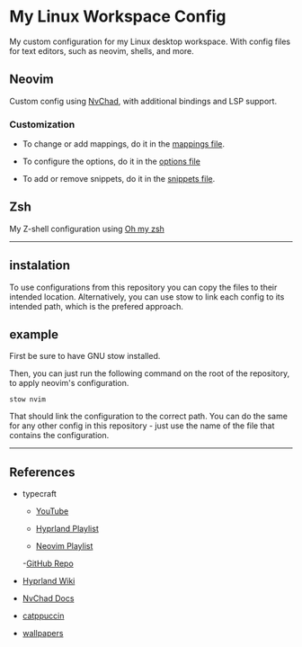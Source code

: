 # My Linux Workspace Config

My custom configuration for my Linux desktop
workspace. With config files for text editors,
such as neovim, shells, and more.

## Neovim

Custom config using [NvChad](https://nvchad.com/), with additional bindings and LSP support.

### Customization

- To change or add mappings, do it in the [mappings file](nvim/.config/nvim/lua/mappings.lua).

- To configure the options, do it in the [options file](nvim/.config/nvim/lua/options.lua) 

- To add or remove snippets, do it in the [snippets file](nvim/.config/nvim/lua/snippets.lua).

## Zsh

My Z-shell configuration using [Oh my zsh](https://ohmyz.sh/)

---
## instalation

To use configurations from this repository you can copy the files to their intended location.
Alternatively, you can use stow to link each config to its intended path, which is the prefered approach. 

## example

First be sure to have GNU stow installed.

Then, you can just run the following command on the root of the repository, to apply neovim's configuration.

```
stow nvim
```

That should link the configuration to the correct path. You can do the 
same for any other config in this repository - just use the name of the file
that contains the configuration.

---
    
## References

- typecraft

    - [YouTube](https://www.youtube.com/@typecraft_dev)

    - [Hyprland Playlist](https://www.youtube.com/playlist?list=PLsz00TDipIfeDrFeSA56W1wPrYYg_Kd-b)

    - [Neovim Playlist](https://www.youtube.com/playlist?list=PLsz00TDipIffreIaUNk64KxTIkQaGguqn)

    -[GitHub Repo](https://github.com/typecraft-dev/dotfiles/blob/master/hyprland/.config/hypr/hypridle.conf)

- [Hyprland Wiki](https://wiki.hyprland.org/)

- [NvChad Docs](https://nvchad.com/docs/quickstart/install)

- [catppuccin](https://catppuccin.com/)

- [wallpapers](https://github.com/orangci/walls-catppuccin-mocha)

